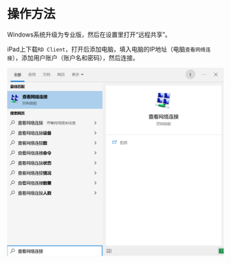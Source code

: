 # 操作方法



Windows系统升级为专业版，然后在设置里打开“远程共享”。

iPad上下载`RD Client`，打开后<kbd>添加电脑</kbd>，填入电脑的IP地址（电脑`查看网络连接`），添加用户账户（账户名和密码），然后连接。



<img src="img/image-20221023125353582.png" alt="image-20221023125353582" style="zoom:50%;" />











